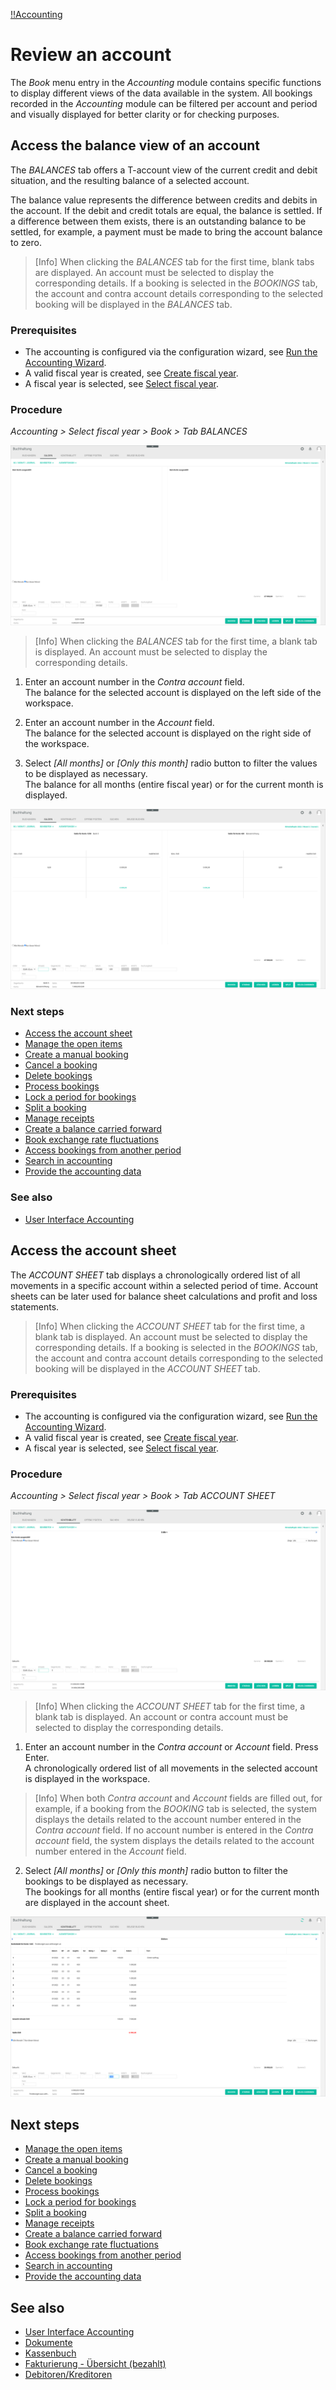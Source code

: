 [!!Accounting](Actindo/Accounting)

# Review an account

The *Book* menu entry in the *Accounting* module contains specific functions to display different views of the data available in the system. All bookings recorded in the *Accounting* module can be filtered per account and period and visually displayed for better clarity or for checking purposes.


## Access the balance view of an account

 The *BALANCES* tab offers a T-account view of the current credit and debit situation, and the resulting balance of a selected account.

 The balance value represents the difference between credits and debits in the account. If the debit and credit totals are equal, the balance is settled. If a difference between them exists, there is an outstanding balance to be settled, for example, a payment must be made to bring the account balance to zero.

 > [Info] When clicking the *BALANCES* tab for the first time, blank tabs are displayed. An account must be selected to display the corresponding details. If a booking is selected in the *BOOKINGS* tab, the account and contra account details corresponding to the selected booking will be displayed in the *BALANCES* tab.

### Prerequisites

- The accounting is configured via the configuration wizard, see [Run the Accounting Wizard](01_RunAccountingWizard.md).
- A valid fiscal year is created, see [Create fiscal year](04_ManageFiscalYear.md#create-a-fiscal-year).
- A fiscal year is selected, see [Select fiscal year](01_SelectFiscalYear.md).

### Procedure

*Accounting > Select fiscal year > Book > Tab BALANCES*

![Balances - no account selected](/Assets/Screenshots/Accounting/Book/Balances/Balances_noAccount.png "[Balances - no account selected]")

> [Info] When clicking the *BALANCES* tab for the first time, a blank tab is displayed. An account must be selected to display the corresponding details.

1. Enter an account number in the *Contra account* field.  
The balance for the selected account is displayed on the left side of the workspace.

2. Enter an account number in the *Account* field.  
The balance for the selected account is displayed on the right side of the workspace.

3. Select *[All months]* or *[Only this month]* radio button to filter the values to be displayed as necessary.  
The balance for all months (entire fiscal year) or for the current month is displayed.

  ![Balances](/Assets/Screenshots/Accounting/Book/Balances/Balances_accounts.png "[Balances]")


### Next steps

  - [Access the account sheet](#access-the-account-sheet)
  - [Manage the open items](03_ManageOpenItems.md)
  - [Create a manual booking](04_CreatedManualBooking)
  - [Cancel a booking](05_CancelBooking)
  - [Delete bookings](06_DeleteBookings)
  - [Process bookings](07_ProcessBookings)
  - [Lock a period for bookings](08_LockPeriodBookings)
  - [Split a booking](09_SplitBooking)
  - [Manage receipts](10_ManageReceipts)
  - [Create a balance carried forward](11_CreateBalanceCarriedForward)
  - [Book exchange rate fluctuations](12_BookExchangeRateFluctuations)
  - [Access bookings from another period](13_AccessBookingsAnotherPeriod)
  - [Search in accounting](14_SearchAccounting)
  - [Provide the accounting data](15_ProviceAccountingData)

### See also

  - [User Interface Accounting](/Accounting/UserInterface/00_UserInterface.md)


## Access the account sheet

The *ACCOUNT SHEET* tab displays a chronologically ordered list of all movements in a specific account within a selected period of time. Account sheets can be later used for balance sheet calculations and profit and loss statements.

> [Info] When clicking the *ACCOUNT SHEET* tab for the first time, a blank tab is displayed. An account must be selected to display the corresponding details.  If a booking is selected in the *BOOKINGS* tab, the account and contra account details corresponding to the selected booking will be displayed in the *ACCOUNT SHEET* tab.

### Prerequisites

- The accounting is configured via the configuration wizard, see [Run the Accounting Wizard](01_RunAccountingWizard.md).
- A valid fiscal year is created, see [Create fiscal year](04_ManageFiscalYear.md#create-a-fiscal-year).
- A fiscal year is selected, see [Select fiscal year](01_SelectFiscalYear.md).

### Procedure

*Accounting > Select fiscal year > Book > Tab ACCOUNT SHEET*

![Account sheet - no account selected](/Assets/Screenshots/Accounting/Book/AccountSheet/AccountSheet_noAccount.png "[Account sheet - no account selected]")

> [Info] When clicking the *ACCOUNT SHEET* tab for the first time, a blank tab is displayed. An account or contra account must be selected to display the corresponding details.

1. Enter an account number in the *Contra account* or *Account* field. Press Enter.  
A chronologically ordered list of all movements in the selected account is displayed in the workspace.

  > [Info] When both *Contra account* and *Account* fields are filled out, for example, if a booking from the *BOOKING* tab is selected, the system displays the details related to the account number entered in the *Contra account* field. If no account number is entered in the *Contra account* field, the system displays the details related to the account number entered in the *Account* field.  

2. Select *[All months]* or *[Only this month]* radio button to filter the bookings to be displayed as necessary.  
The bookings for all months (entire fiscal year) or for the current month are displayed in the account sheet.

  ![Account sheet](/Assets/Screenshots/Accounting/Book/AccountSheet/AccountSheet_accounts.png "[Account sheet]")

## Next steps

  - [Manage the open items](03_ManageOpenItems.md)
  - [Create a manual booking](04_CreatedManualBooking)
  - [Cancel a booking](05_CancelBooking)
  - [Delete bookings](06_DeleteBookings)
  - [Process bookings](07_ProcessBookings)
  - [Lock a period for bookings](08_LockPeriodBookings)
  - [Split a booking](09_SplitBooking)
  - [Manage receipts](10_ManageReceipts)
  - [Create a balance carried forward](11_CreateBalanceCarriedForward)
  - [Book exchange rate fluctuations](12_BookExchangeRateFluctuations)
  - [Access bookings from another period](13_AccessBookingsAnotherPeriod)
  - [Search in accounting](14_SearchAccounting)
  - [Provide the accounting data](15_ProviceAccountingData)

## See also

  - [User Interface Accounting](/Accounting/UserInterface/00_UserInterface.md)
  - [Dokumente](#to_be_completed)
  - [Kassenbuch](#to_be_completed)
  - [Fakturierung - Übersicht (bezahlt)](#to_be_completed)
  - [Debitoren/Kreditoren](#to_be_completed)
